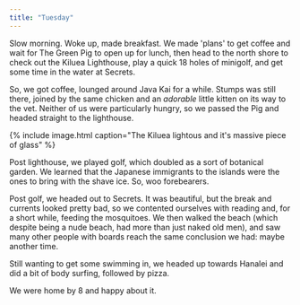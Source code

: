 ```yaml
---
title: "Tuesday"
---
```


Slow morning. Woke up, made breakfast. We made 'plans' to get coffee and wait for The Green Pig to open up for lunch, then head to the north shore to check out the Kiluea Lighthouse, play a quick 18 holes of minigolf, and get some time in the water at Secrets.

So, we got coffee, lounged around Java Kai for a while. Stumps was still there, joined by the same chicken and an *adorable* little kitten on its way to the vet. Neither of us were particularly hungry, so we passed the Pig and headed straight to the lighthouse.

{% include image.html caption="The Kiluea lightous and it's massive piece of glass" %}

Post lighthouse, we played golf, which doubled as a sort of botanical garden. We learned that the Japanese immigrants to the islands were the ones to bring with the shave ice. So, woo forebearers.

Post golf, we headed out to Secrets. It was beautiful, but the break and currents looked pretty bad, so we contented ourselves with reading and, for a short while, feeding the mosquitoes. We then walked the beach (which despite being a nude beach, had more than just naked old men), and saw many other people with boards reach the same conclusion we had: maybe another time.

Still wanting to get some swimming in, we headed up towards Hanalei and did a bit of body surfing, followed by pizza.

We were home by 8 and happy about it.